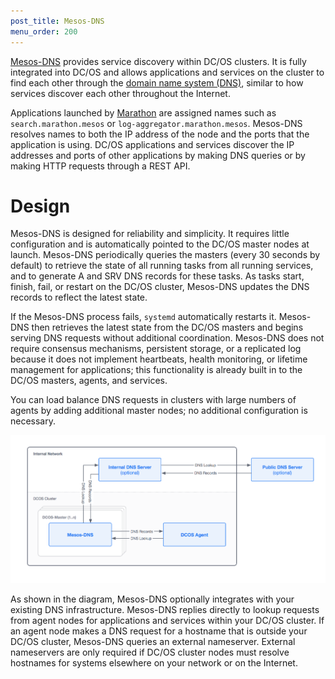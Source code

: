 ```yaml
---
post_title: Mesos-DNS
menu_order: 200
---
```


[Mesos-DNS][1] provides service discovery within DC/OS clusters. It is fully integrated into DC/OS and allows applications and services on the cluster to find each other through the [domain name system (DNS)][2], similar to how services discover each other throughout the Internet.

Applications launched by [Marathon][3] are assigned names such as `search.marathon.mesos` or `log-aggregator.marathon.mesos`. Mesos-DNS resolves names to both the IP address of the node and the ports that the application is using. DC/OS applications and services discover the IP addresses and ports of other applications by making DNS queries or by making HTTP requests through a REST API.

# Design

Mesos-DNS is designed for reliability and simplicity. It requires little configuration and is automatically pointed to the DC/OS master nodes at launch. Mesos-DNS periodically queries the masters (every 30 seconds by default) to retrieve the state of all running tasks from all running services, and to generate A and SRV DNS records for these tasks. As tasks start, finish, fail, or restart on the DC/OS cluster, Mesos-DNS updates the DNS records to reflect the latest state.

If the Mesos-DNS process fails, `systemd` automatically restarts it. Mesos-DNS then retrieves the latest state from the DC/OS masters and begins serving DNS requests without additional coordination. Mesos-DNS does not require consensus mechanisms, persistent storage, or a replicated log because it does not implement heartbeats, health monitoring, or lifetime management for applications; this functionality is already built in to the DC/OS masters, agents, and services.

You can load balance DNS requests in clusters with large numbers of agents by adding additional master nodes; no additional configuration is necessary.

![Mesos-DNS](img/mesos-dns.png)

As shown in the diagram, Mesos-DNS optionally integrates with your existing DNS infrastructure. Mesos-DNS replies directly to lookup requests from agent nodes for applications and services within your DC/OS cluster. If an agent node makes a DNS request for a hostname that is outside your DC/OS cluster, Mesos-DNS queries an external nameserver. External nameservers are only required if DC/OS cluster nodes must resolve hostnames for systems elsewhere on your network or on the Internet.

 [1]: https://github.com/mesosphere/mesos-dns
 [2]: http://en.wikipedia.org/wiki/Domain_Name_System
 [3]: https://github.com/mesosphere/marathon
